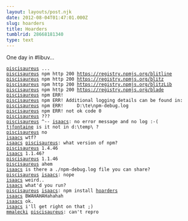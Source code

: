 ```yaml
---
layout: layouts/post.njk
date: 2012-08-04T01:47:01.000Z
slug: hoarders
title: Hoarders
tumblrid: 28668181340
type: text
---
```

<p>One day in #libuv&hellip;</p>

<pre><code><a href="https://npmjs.org/profile/piscisaureus">piscisaureus</a> ...
<a href="https://npmjs.org/profile/piscisaureus">piscisaureus</a> npm http 200 <a href="https://registry.npmjs.org/blitline">https://registry.npmjs.org/blitline</a>
<a href="https://npmjs.org/profile/piscisaureus">piscisaureus</a> npm http 200 <a href="https://registry.npmjs.org/blitz">https://registry.npmjs.org/blitz</a>
<a href="https://npmjs.org/profile/piscisaureus">piscisaureus</a> npm http 200 <a href="https://registry.npmjs.org/blitzLib">https://registry.npmjs.org/blitzLib</a>
<a href="https://npmjs.org/profile/piscisaureus">piscisaureus</a> npm http 200 <a href="https://registry.npmjs.org/blade">https://registry.npmjs.org/blade</a>
<a href="https://npmjs.org/profile/piscisaureus">piscisaureus</a> npm ERR!
<a href="https://npmjs.org/profile/piscisaureus">piscisaureus</a> npm ERR! Additional logging details can be found in:
<a href="https://npmjs.org/profile/piscisaureus">piscisaureus</a> npm ERR!     D:\te\npm-debug.log
<a href="https://npmjs.org/profile/piscisaureus">piscisaureus</a> npm ERR! not ok code 0
<a href="https://npmjs.org/profile/piscisaureus">piscisaureus</a> ???
<a href="https://npmjs.org/profile/piscisaureus">piscisaureus</a> ^-- <a href="https://npmjs.org/profile/isaacs">isaacs</a>: no error message and no log :-(
<a href="https://npmjs.org/profile/tjfontaine">tjfontaine</a> is it not in d:\temp\ ?
<a href="https://npmjs.org/profile/piscisaureus">piscisaureus</a> no
<a href="https://npmjs.org/profile/isaacs">isaacs</a> wtf?
<a href="https://npmjs.org/profile/isaacs">isaacs</a> <a href="https://npmjs.org/profile/piscisaureus">piscisaureus</a>: what version of npm?
<a href="https://npmjs.org/profile/piscisaureus">piscisaureus</a> 1.4.46
<a href="https://npmjs.org/profile/isaacs">isaacs</a> 1.1.46?
<a href="https://npmjs.org/profile/piscisaureus">piscisaureus</a> 1.1.46
<a href="https://npmjs.org/profile/piscisaureus">piscisaureus</a> ahem
<a href="https://npmjs.org/profile/isaacs">isaacs</a> is there a ./npm-debug.log file you can share?
<a href="https://npmjs.org/profile/piscisaureus">piscisaureus</a> <a href="https://npmjs.org/profile/isaacs">isaacs</a>: nope
<a href="https://npmjs.org/profile/isaacs">isaacs</a> weird..
<a href="https://npmjs.org/profile/isaacs">isaacs</a> what'd you run?
<a href="https://npmjs.org/profile/piscisaureus">piscisaureus</a> <a href="https://npmjs.org/profile/isaacs">isaacs</a>: npm install <a href="https://npmjs.org/package/hoarders">hoarders</a>
<a href="https://npmjs.org/profile/isaacs">isaacs</a> BWAHAHAHahahah
<a href="https://npmjs.org/profile/isaacs">isaacs</a> ok.
<a href="https://npmjs.org/profile/isaacs">isaacs</a> i'll get right on that ;)
<a href="https://npmjs.org/profile/mmalecki">mmalecki</a> <a href="https://npmjs.org/profile/piscisaureus">piscisaureus</a>: can't repro</code></pre>
